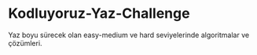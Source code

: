 # Kodluyoruz-Yaz-Challenge


Yaz boyu sürecek olan easy-medium ve hard seviyelerinde algoritmalar ve çözümleri.
